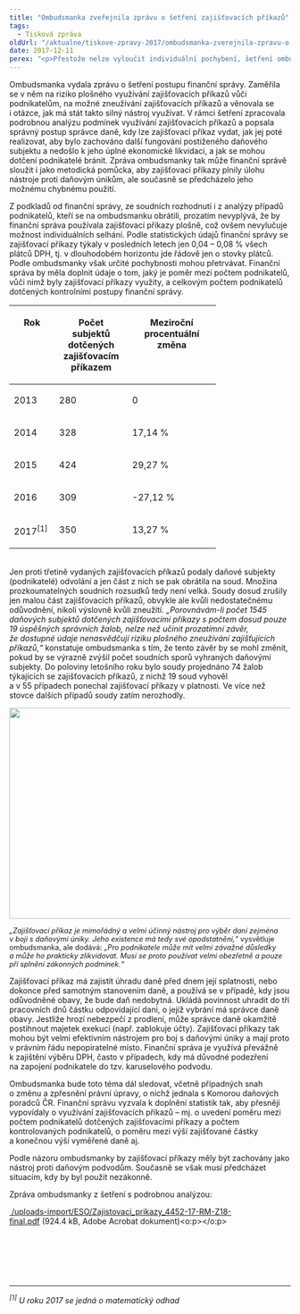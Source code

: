 ```yaml
---
title: "Ombudsmanka zveřejnila zprávu o šetření zajišťovacích příkazů"
tags:
  - Tisková zpráva
oldUrl: "/aktualne/tiskove-zpravy-2017/ombudsmanka-zverejnila-zpravu-o-setreni-zajistovacich-prikazu"
date: 2017-12-11
perex: "<p>Přestože nelze vyloučit individuální pochybení, šetření ombudsmanky prozatím neprokázalo, že by finanční správa plošně využívala, či dokonce zneužívala vůči podnikatelům zajišťovací příkazy. O případných individuálních pochybeních nyní rozhodují soudy. Ombudsmanka vyzvala finanční správu, aby statistické údaje doplnila o další podstatná data. Zabývala se také možným zkvalitněním práce finanční správy do budoucna.</p>"
---
```


<!-- imported from the old website -->

<p>Ombudsmanka vydala zprávu o šetření postupu finanční správy. Zaměřila se v něm na riziko plošného využívání zajišťovacích příkazů vůči podnikatelům, na možné zneužívání zajišťovacích příkazů a věnovala se i otázce, jak má stát takto silný nástroj využívat. V rámci šetření zpracovala podrobnou analýzu podmínek využívání zajišťovacích příkazů a popsala správný postup správce daně, kdy lze zajišťovací příkaz vydat, jak jej poté realizovat, aby bylo zachováno další fungování postiženého daňového subjektu a nedošlo k jeho úplné ekonomické likvidaci, a jak se mohou dotčení podnikatelé bránit. Zpráva ombudsmanky tak může finanční správě sloužit i jako metodická pomůcka, aby zajišťovací příkazy plnily úlohu nástroje proti daňovým únikům, ale současně se předcházelo jeho možnému chybnému použití. </p> <p>Z podkladů od finanční správy, ze soudních rozhodnutí i z analýzy případů podnikatelů, kteří se na ombudsmanku obrátili, prozatím nevyplývá, že by finanční správa používala zajišťovací příkazy plošně, což ovšem nevylučuje možnost individuálních selhání. Podle statistických údajů finanční správy se zajišťovací příkazy týkaly v posledních letech jen 0,04 – 0,08 % všech plátců DPH, tj. v dlouhodobém horizontu jde řádově jen o stovky plátců. Podle ombudsmanky však určité pochybnosti mohou přetrvávat. Finanční správa by měla doplnit údaje o tom, jaký je poměr mezi počtem podnikatelů, vůči nimž byly zajišťovací příkazy využity, a celkovým počtem podnikatelů dotčených kontrolními postupy finanční správy.</p> <table width="0" summary="" class="obecna_varianata2 obecna" cellspacing="" cellpadding=""> <thead><tr> <th valign="top" width="65" scope="col"> <p>Rok</p> </th> <th valign="top" width="115" scope="col"> <p>Počet subjektů dotčených zajišťovacím příkazem</p> </th> <th valign="top" width="142" scope="col"> <p>Meziroční procentuální změna</p> </th> </tr></thead><tbody> <tr> <td width="65" nowrap="" valign="top"> <p>2013</p> </td> <td width="115" nowrap="" valign="top"> <p>280</p> </td> <td width="142" nowrap="" valign="top"> <p>0</p> </td> </tr> <tr> <td width="65" nowrap="" valign="top"> <p>2014</p> </td> <td width="115" nowrap="" valign="top"> <p>328</p> </td> <td width="142" nowrap="" valign="top"> <p>17,14 %</p> </td> </tr> <tr> <td width="65" nowrap="" valign="top"> <p>2015</p> </td> <td width="115" nowrap="" valign="top"> <p>424</p> </td> <td width="142" nowrap="" valign="top"> <p>29,27 %</p> </td> </tr> <tr> <td width="65" nowrap="" valign="top"> <p>2016</p> </td> <td width="115" nowrap="" valign="top"> <p>309</p> </td> <td width="142" nowrap="" valign="top"> <p>-27,12 %</p> </td> </tr> <tr> <td width="65" nowrap="" valign="top"> <p>2017<sup>[1]</sup></p> </td> <td width="115" nowrap="" valign="top"> <p>350</p> </td> <td width="142" nowrap="" valign="top"> <p>13,27 %</p></td></tr></tbody></table> <p><br />Jen proti třetině vydaných zajišťovacích příkazů podaly daňové subjekty (podnikatelé) odvolání a jen část z nich se pak obrátila na soud. Množina prozkoumatelných soudních rozsudků tedy není velká. Soudy dosud zrušily jen malou část zajišťovacích příkazů, obvykle ale kvůli nedostatečnému odůvodnění, nikoli výslovně kvůli zneužití. <i>„Porovnávám-li počet 1545 daňových subjektů dotčených zajišťovacími příkazy s počtem dosud pouze 19 úspěšných správních žalob, nelze než učinit prozatímní závěr, že dostupné údaje nenasvědčují riziku plošného zneužívání zajišťujících příkazů,“</i> konstatuje ombudsmanka s tím, že tento závěr by se mohl změnit, pokud by se výrazně zvýšil počet soudních sporů vyhraných daňovými subjekty. Do poloviny letošního roku bylo soudy projednáno 74 žalob týkajících se zajišťovacích příkazů, z nichž 19 soud vyhověl a v 55 případech ponechal zajišťovací příkazy v platnosti. Ve více než stovce dalších případů soudy zatím nerozhodly.</p><p><img src="https://www.ochrance.cz/uploads/RTEmagicC_zajistovaky-graf.jpg.jpg" width="630" height="378" alt="" /></p> <p><i style="font-size: 12.8px;">„Zajišťovací příkaz je mimořádný a velmi účinný nástroj pro výběr daní zejména v boji s daňovými úniky. Jeho existence má tedy své opodstatnění,“</i><span style="font-size: 12.8px;"> vysvětluje ombudsmanka, ale dodává: </span><i style="font-size: 12.8px;">„Pro podnikatele může mít velmi závažné důsledky a může ho prakticky zlikvidovat. Musí se proto používat velmi obezřetně a pouze při splnění zákonných podmínek.“</i></p> <p>Zajišťovací příkaz má zajistit úhradu daně před dnem její splatnosti, nebo dokonce před samotným stanovením daně, a používá se v případě, kdy jsou odůvodněné obavy, že bude daň nedobytná. Ukládá povinnost uhradit do tří pracovních dnů částku odpovídající dani, o jejíž vybrání má správce daně obavy. Jestliže hrozí nebezpečí z prodlení, může správce daně okamžitě postihnout majetek exekucí (např. zablokuje účty). Zajišťovací příkazy tak mohou být velmi efektivním nástrojem pro boj s daňovými úniky a mají proto v právním řádu nepopiratelné místo. Finanční správa je využívá převážně k zajištění výběru DPH, často v případech, kdy má důvodné podezření na zapojení podnikatele do tzv. karuselového podvodu.</p> <p>Ombudsmanka bude toto téma dál sledovat, včetně případných snah o změnu a zpřesnění právní úpravy, o nichž jednala s Komorou daňových poradců ČR. Finanční správu vyzvala k doplnění statistik tak, aby přesněji vypovídaly o využívání zajišťovacích příkazů – mj. o uvedení poměru mezi počtem podnikatelů dotčených zajišťovacími příkazy a počtem kontrolovaných podnikatelů, o poměru mezi výší zajišťované částky a konečnou výší vyměřené daně aj.</p> <p>Podle názoru ombudsmanky by zajišťovací příkazy měly být zachovány jako nástroj proti daňovým podvodům. Současně se však musí předcházet situacím, kdy by byl použit nezákonně.</p> <p>Zpráva ombudsmanky z šetření s podrobnou analýzou: </p><p class="MsoNormal"><a title="Otevření do nového okna" href="/uploads-import/ESO/Zajistovaci_prikazy_4452-17-RM-Z18-final.pdf" target="_blank"> /uploads-import/ESO/Zajistovaci_prikazy_4452-17-RM-Z18-final.pdf</a> (924.4 kB, Adobe Acrobat dokument)&lt;o:p&gt;&lt;/o:p&gt;</p> <p> </p> <p> </p> <br /> <hr /> <p><i><sup>[1]</sup> U roku 2017 se jedná o matematický odhad</i></p>
